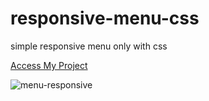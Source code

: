 # responsive-menu-css
simple responsive menu only with css

 [Access My Project](https://jelsonjay.github.io/grid-layout-cards/)

![menu-responsive](https://user-images.githubusercontent.com/50907905/135835663-51e7b2cf-d7dd-4de0-baa2-d914e2edb79f.png)
